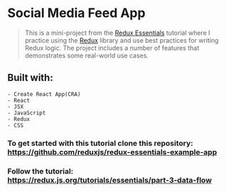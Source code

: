 # Social Media Feed App
> This is a mini-project from the [Redux Essentials](https://redux.js.org/tutorials/essentials/part-3-data-flow) tutorial where I practice using the [Redux](https://redux.js.org/) library and use best practices for writing Redux logic. The project includes a number of features that demonstrates some real-world use cases. 

## Built with:
```
- Create React App(CRA)
- React
- JSX
- JavaScript
- Redux
- CSS
```

### To get started with this tutorial clone this repository: https://github.com/reduxjs/redux-essentials-example-app
### Follow the tutorial: https://redux.js.org/tutorials/essentials/part-3-data-flow